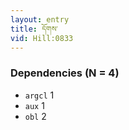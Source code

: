 ```yaml
---
layout: entry
title: དོགས་
vid: Hill:0833
---
```

### Dependencies (N = 4)
* `argcl` 1
* `aux` 1
* `obl` 2
